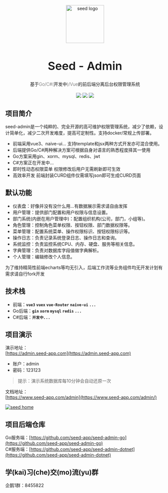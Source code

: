 <p align="center" style="margin:30px 0">
  <a href="https://admin.seed-app.com/" target="blank"><img src="https://code-admin-1258623672.cos.ap-beijing.myqcloud.com/logo.png" width="120" alt="seed logo" /></a>
</p>
<h1 align="center" style="font-weight: 600;font-size:36px;">Seed - Admin</h1>
<h4 align="center" style="font-weight: 200;">基于Go/C#(开发中)/Vue的前后端分离后台权限管理系统 </h4>
<div align="center" style="margin-top:10px;">
	<a href="https://github.com/seed-app/seed-admin-vue"><img src="https://img.shields.io/github/stars/seed-app/seed-admin-vue"></a>
	<a href="https://github.com/seed-app/seed-admin-vue/blob/master/LICENSE"><img src="https://img.shields.io/badge/license-MIT-blue"></a>
  <a href="https://github.com/seed-app/seed-admin-vue"><img src="https://img.shields.io/badge/version-v1.0.0-blue"></a>
</div>

## 项目简介
seed-admin是一个纯粹的、完全开源的高可维护权限管理系统，减少了依赖，设计简单化，减少二次开发难度，提高可定制性。支持docker/常规上传部署。
- 前端采用vue3、naive-ui... 支持template和jsx两种方式开发亦可混合使用。
- 后端提供Go/C#两种解决方案可根据自身对语言的熟悉程度择其一使用
- Go方案采用gin、xorm、mysql、redis、jwt
- C#方案正在开发中...
- 即时性动态权限菜单 权限修改后用户无需刷新即可生效
- 高效率开发 前端封装CURD组件仅需填写json即可生成CURD页面

## 默认功能
- 仪表盘：好像并没有没什么用...有数据展示需求请自由发挥
- 用户管理：提供部门配置和用户权限与信息设置。
- 部门系统(内嵌在用户管理中)：配置组织机构(公司，部门，小组等)。
- 角色管理：控制角色菜单权限、按钮权限、部门数据权限等。
- 菜单管理：配置系统菜单、操作权限标识、按钮权限标识等。
- 操作日志：负责记录系统登录日志、操作日志和查询。
- 系统监控：负责监控系统CPU、内存、硬盘、服务等相关信息。
- 字典管理：负责对数据库字段值做字典解析。
- 个人管理：编辑修改个人信息。

为了维持精简性前端echarts等均无引入，后端工作流等业务组件均无开发计划有需求请自行fork开发

## 技术栈
- 前端：**`vue3` `vuex` `vue-Router` `naive-ui` `...`**
- Go后端：**`gin` `xorm` `mysql` `redis` `...`**
- C#后端：**`开发中...`**
## 项目演示
演示地址：  
[https://admin.seed-app.com](https://admin.seed-app.com)

- 账户：admin 
- 密码：123123

> 提示：演示系统数据库每10分钟会自动还原一次

文档地址：  
[https://www.seed-app.com/admin](https://www.seed-app.com/admin/)

<a href="https://admin.seed-app.com/" target="blank"><img src="https://code-admin-1258623672.cos.ap-beijing.myqcloud.com/demo.png"  alt="seed home" /></a>

## 项目后端仓库
Go服务端：[https://github.com/seed-app/seed-admin-go](https://github.com/seed-app/seed-admin-go)  
C#服务端：[https://github.com/seed-app/seed-admin-dotnet](https://github.com/seed-app/seed-admin-dotnet)  

## 学(kai)习(che)交(mo)流(yu)群
企鹅1群：8455822